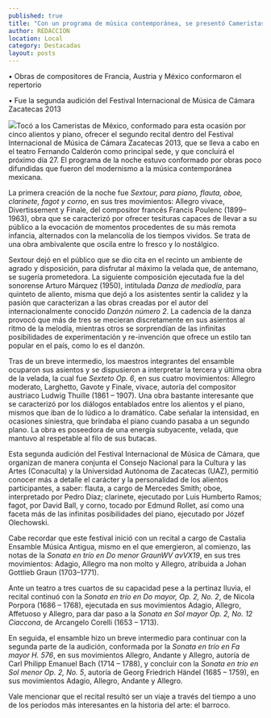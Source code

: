 ```yaml
---
published: true
title: "Con un programa de música contemporánea, se presentó Cameristas de México "
author: REDACCION
location: Local
category: Destacadas
layout: posts
---
```


• Obras de compositores de Francia, Austria y México conformaron el repertorio

• Fue la segunda audición del Festival Internacional de Música de Cámara Zacatecas 2013

![](http://i.imgur.com/uSUVh35m.jpg)Tocó a los Cameristas de México, conformado para esta ocasión por cinco alientos y piano, ofrecer el segundo recital dentro del Festival Internacional de Música de Cámara Zacatecas 2013, que se lleva a cabo en el teatro Fernando Calderón como principal sede, y que concluirá el próximo día 27. El programa de la noche estuvo conformado por obras poco difundidas que fueron del modernismo a la música contemporánea mexicana.

La primera creación de la noche fue _Sextour, para piano, flauta, oboe, clarinete, fagot y corno_, en sus tres movimientos: Allegro vivace, Divertissement y Finale, del compositor francés Francis Poulenc (1899–1963), obra que se caracterizó por ofrecer tesituras capaces de llevar a su público a la evocación de momentos procedentes de su más remota infancia, alternados con la melancolía de los tiempos vividos. Se trata de una obra ambivalente que oscila entre lo fresco y lo nostálgico.

Sextour dejó en el público que se dio cita en el recinto un ambiente de agrado y disposición, para disfrutar al máximo la velada que, de antemano, se sugería prometedora. La siguiente composición ejecutada fue la del sonorense Arturo Márquez (1950), intitulada _Danza de mediodía_, para quinteto de aliento, misma que dejó a los asistentes sentir la calidez y la pasión que caracterizan a las obras creadas por el autor del internacionalmente conocido _Danzón número 2_. La cadencia de la danza provocó que más de tres se mecieran discretamente en sus asientos al ritmo de la melodía, mientras otros se sorprendían de las infinitas posibilidades de experimentación y re-invención que ofrece un estilo tan popular en el país, como lo es el danzón.

Tras de un breve intermedio, los maestros integrantes del ensamble ocuparon sus asientos y se dispusieron a interpretar la tercera y última obra de la velada, la cual fue _Sexteto Op. 6_, en sus cuatro movimientos: Allegro moderato, Larghetto, Gavote y Finale, vivace, autoría del compositor austriaco Ludwig Thuille (1861 – 1907). Una obra bastante interesante que se caracterizó por los diálogos entablados entre los alientos y el piano, mismos que iban de lo lúdico a lo dramático. Cabe señalar la intensidad, en ocasiones siniestra, que brindaba el piano cuando pasaba a un segundo plano. La obra es poseedora de una energía subyacente, velada, que mantuvo al respetable al filo de sus butacas.

Esta segunda audición del Festival Internacional de Música de Cámara, que organizan de manera conjunta el Consejo Nacional para la Cultura y las Artes (Conaculta) y la Universidad Autónoma de Zacatecas (UAZ), permitió conocer más a detalle el carácter y la personalidad de los alientos participantes, a saber: flauta, a cargo de Mercedes Smith; oboe, interpretado por Pedro Díaz; clarinete, ejecutado por Luis Humberto Ramos; fagot, por David Ball, y corno, tocado por Edmund Rollet, así como una faceta más de las infinitas posibilidades del piano, ejecutado por Józef Olechowski.

Cabe recordar que este festival inició con un recital a cargo de Castalia Ensamble Música Antigua, mismo en el que emergieron, al comienzo, las notas de la _Sonata en trío en Do menor GraunWV avVX19_, en sus tres movimientos: Adagio, Allegro ma non molto y Allegro, atribuida a Johan Gottlieb Graun (1703–1771).

Ante un teatro a tres cuartos de su capacidad pese a la pertinaz lluvia, el recital continuó con la _Sonata en trío en Do mayor, Op. 2, No. 2_, de Nicola Porpora (1686 – 1768), ejecutada en sus movimientos Adagio, Allegro, Affetuoso y Allegro, para dar paso a la _Sonata en Sol mayor Op. 2, No. 12 Ciaccona_, de Arcangelo Corelli (1653 – 1713). 

En seguida, el ensamble hizo un breve intermedio para continuar con la segunda parte de la audición, conformada por la _Sonata en trío en Fa mayor H. 576_, en sus movimientos Allegro, Andante y Allegro, autoría de Carl Philipp Emanuel Bach (1714 – 1788), y concluir con la _Sonata en trío en Sol menor Op. 2, No. 5_, autoría de Georg Friedrich Händel (1685 – 1759), en sus movimientos Adagio, Allegro, Andante y Allegro.

Vale mencionar que el recital resultó ser un viaje a través del tiempo a uno de los periodos más interesantes en la historia del arte: el barroco.
